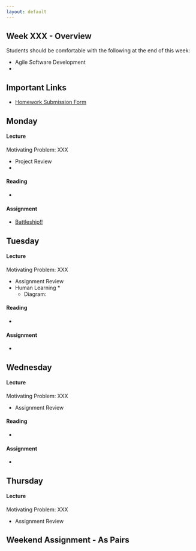 ```yaml
---
layout: default
---
```


## Week XXX - Overview

Students should be comfortable with the following at the end of this week:

* Agile Software Development
*

## Important Links

* [Homework Submission Form](http://goo.gl/forms/o9so3mi9Sd)


## Monday

#### Lecture

Motivating Problem: XXX

* Project Review
*

#### Reading

*

#### Assignment

* [Battleship!!](https://github.com/tiyd-rails-2015-05/battleship)


## Tuesday

#### Lecture

Motivating Problem: XXX

* Assignment Review
* Human Learning
  *
  * Diagram:

#### Reading

*

#### Assignment

*


## Wednesday

#### Lecture

Motivating Problem: XXX

* Assignment Review

#### Reading

*

#### Assignment

*


## Thursday

#### Lecture

Motivating Problem: XXX

* Assignment Review


## Weekend Assignment - As Pairs
